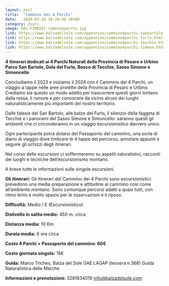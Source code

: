 ```yaml
---
layout: post
title:  "Cammino dei 4 Parchi"
date:   2020-03-10 18:20:48 +0100
category: diari
image: bds-FINEDIC-camminoparchi.jpg
link: https://www.balzadelsole.com/appennino/cammino4parchi-sanbartolo.html
link: https://www.balzadelsole.com/appennino/cammino4parchi-furlo.html
link: https://www.balzadelsole.com/appennino/cammino4parchi-tecchie.html
link: https://www.balzadelsole.com/appennino/cammino4parchi-simone.html
---
```


**4 itinerari dedicati ai 4 Parchi Naturali della Provincia di Pesaro e Urbino**
**Parco San Bartolo, Gola del Furlo, Bosco di Tecchie, Sasso Simone e Simoncello**

Concludiamo il 2023 e iniziamo il 2024 con il Cammino dei 4 Parchi, un viaggio a tappe nelle aree protette della Provincia di Pesaro e Urbino. Crediamo sia questo un modo adatto per trascorrere questi giorni lontano dalla ressa, il rumore e per conoscere da vicino alcuni dei luoghi naturalisticamente più importanti del nostro territorio.

Dalle falesie del San Bartolo, alle balze del Furlo, il silenzio della faggeta di Tecchie e i panorami del Sasso Simone e Simoncello: saranno questi gli ambienti che ci circonderanno in un viaggio escursionistico davvero unico.

Ogni partecipante potrà dotarsi del Passaporto del cammino, una sorta di diario di viaggio dove timbrare le 4 tappe del percorso, annotare appunti e seguire gli schizzi degli itinerari.

Nel corso delle escursioni ci soffermeremo su aspetti naturalistici, racconti dei luoghi e tecniche dell’escursionismo montano.

A breve tutte le informazioni sulle singole escursioni.

**Gli itinerari:** Gli itinerari del Cammino dei 4 Parchi sono escursionistici: prevedono una media preparazione e attitudine al cammino così come all’ambiente montano. Sono comunque percorsi adatti a quasi tutti, con ritmo lento e molto spazio per le osservazioni e il riposo.

**Difficoltà:** Medio / E (Escursionistico)

**Dislivello in salita medio:** 450 m. circa

**Distanza media:** 10 Km

**Durata media:** 6 ore circa

**Costo 4 Parchi + Passaporto del cammino: 60€**

**Costo giornata singola:** 18€

**Guida:** Marco Triches, Balza del Sole GAE LAGAP (tessera n.368) Guida Naturalistica delle Marche

**Informazioni e prenotazioni:** 3281834019 info@balzadelsole.com

